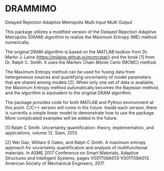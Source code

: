 # DRAMMIMO
Delayed Rejection Adaptive Metropolis Multi Input Multi Output

This package utilizes a modified version of the Delayed Rejection Adaptive Metropolis (DRAM) algorithm to realize the Maximum Entropy (ME) method numerically. 

The original DRAM algorithm is based on the MATLAB toolbox from Dr. Marko J. Laine (https://mjlaine.github.io/mcmcstat/) and the book [1] from Dr. Ralph C. Smith. It uses the Markov Chain Monte Carlo (MCMC) method.

The Maximum Entropy method can be used for fusing data from hetergeneous sources and quantifying uncertainty of model parameters that are shared among models [2]. When only one set of data is available, the Maximum Entropy method automatically becomes the Bayesian method, and the algorithm is equivalent to the original DRAM algorithm.

The package provides code for both MATLAB and Python environment at this point. C/C++ version will come in the future. Inside each version, there is currently a simple linear model to demonstrate how to use the package. More complicated examples will be added in the future.

[1] Ralph C Smith. Uncertainty quantification: theory, implementation, and applications, volume 12. Siam, 2013.

[2] Wei Gao, William S Oates, and Ralph C Smith. A maximum entropy approach for uncertainty quantification and analysis of multifunctional materials. In ASME 2017 Conference on Smart Materials, Adaptive Structures and Intelligent Systems, pages V001T08A013-V001T08A013. American Society of Mechanical Engineers, 2017.

